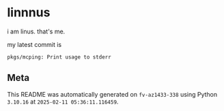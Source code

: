 # linnnus

i am linus. that's me.

my latest commit is

```
pkgs/mcping: Print usage to stderr
```

## Meta

This README was automatically generated on `fv-az1433-338` using Python
`3.10.16` at `2025-02-11 05:36:11.116459`.
